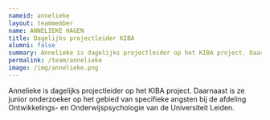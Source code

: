 ```yaml
---
nameid: annelieke
layout: teammember
name: ANNELIEKE HAGEN
title: Dagelijks projectleider KIBA 
alumni: false
summary: Annelieke is dagelijks projectleider op het KIBA project. Daarnaast is ze junior onderzoeker op het gebied van specifieke angsten bij de afdeling Ontwikkelings- en Onderwijspsychologie van de Universiteit Leiden.
permalink: /team/annelieke
image: /img/annelieke.png
---
```


Annelieke is dagelijks projectleider op het KIBA project. Daarnaast is ze junior onderzoeker op het gebied van specifieke angsten bij de afdeling Ontwikkelings- en Onderwijspsychologie van de Universiteit Leiden.
